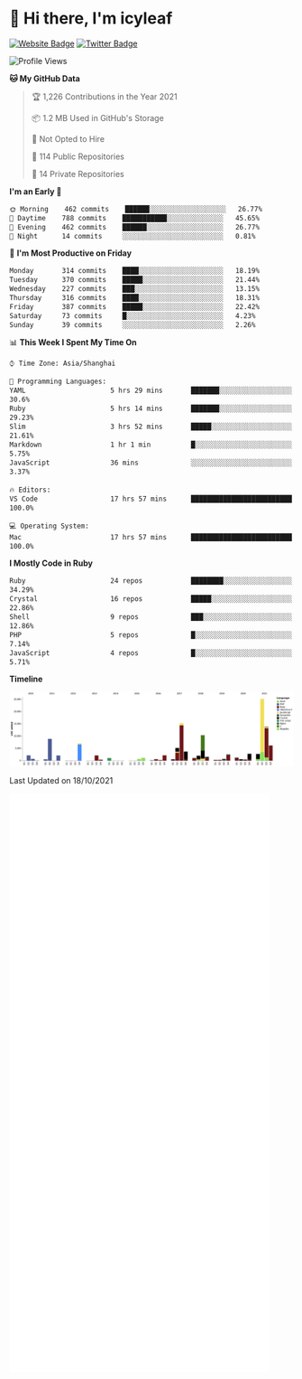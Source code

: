 # 👋 Hi there, I'm icyleaf

[![Website Badge](https://img.shields.io/badge/-icyleaf.com-444444?style=flat&logo=Google-Chrome&logoColor=f2f2f2&link=https://icyleaf.com)](https://icyleaf.com)
[![Twitter Badge](https://img.shields.io/badge/-@icyleaf-1da1f2?style=flat&labelColor=1ca0f1&logo=twitter&logoColor=white&link=https://twitter.com/icyleaf)](https://twitter.com/icyleaf)

<!--START_SECTION:waka-->
![Profile Views](http://img.shields.io/badge/Profile%20Views-2-blue)

**🐱 My GitHub Data** 

> 🏆 1,226 Contributions in the Year 2021
 > 
> 📦 1.2 MB Used in GitHub's Storage 
 > 
> 🚫 Not Opted to Hire
 > 
> 📜 114 Public Repositories 
 > 
> 🔑 14 Private Repositories  
 > 
**I'm an Early 🐤** 

```text
🌞 Morning    462 commits    ██████░░░░░░░░░░░░░░░░░░░   26.77% 
🌆 Daytime    788 commits    ███████████░░░░░░░░░░░░░░   45.65% 
🌃 Evening    462 commits    ██████░░░░░░░░░░░░░░░░░░░   26.77% 
🌙 Night      14 commits     ░░░░░░░░░░░░░░░░░░░░░░░░░   0.81%

```
📅 **I'm Most Productive on Friday** 

```text
Monday       314 commits    ████░░░░░░░░░░░░░░░░░░░░░   18.19% 
Tuesday      370 commits    █████░░░░░░░░░░░░░░░░░░░░   21.44% 
Wednesday    227 commits    ███░░░░░░░░░░░░░░░░░░░░░░   13.15% 
Thursday     316 commits    ████░░░░░░░░░░░░░░░░░░░░░   18.31% 
Friday       387 commits    █████░░░░░░░░░░░░░░░░░░░░   22.42% 
Saturday     73 commits     █░░░░░░░░░░░░░░░░░░░░░░░░   4.23% 
Sunday       39 commits     ░░░░░░░░░░░░░░░░░░░░░░░░░   2.26%

```


📊 **This Week I Spent My Time On** 

```text
⌚︎ Time Zone: Asia/Shanghai

💬 Programming Languages: 
YAML                     5 hrs 29 mins       ███████░░░░░░░░░░░░░░░░░░   30.6% 
Ruby                     5 hrs 14 mins       ███████░░░░░░░░░░░░░░░░░░   29.23% 
Slim                     3 hrs 52 mins       █████░░░░░░░░░░░░░░░░░░░░   21.61% 
Markdown                 1 hr 1 min          █░░░░░░░░░░░░░░░░░░░░░░░░   5.75% 
JavaScript               36 mins             ░░░░░░░░░░░░░░░░░░░░░░░░░   3.37%

🔥 Editors: 
VS Code                  17 hrs 57 mins      █████████████████████████   100.0%

💻 Operating System: 
Mac                      17 hrs 57 mins      █████████████████████████   100.0%

```

**I Mostly Code in Ruby** 

```text
Ruby                     24 repos            ████████░░░░░░░░░░░░░░░░░   34.29% 
Crystal                  16 repos            █████░░░░░░░░░░░░░░░░░░░░   22.86% 
Shell                    9 repos             ███░░░░░░░░░░░░░░░░░░░░░░   12.86% 
PHP                      5 repos             █░░░░░░░░░░░░░░░░░░░░░░░░   7.14% 
JavaScript               4 repos             █░░░░░░░░░░░░░░░░░░░░░░░░   5.71%

```


**Timeline**

![Chart not found](https://raw.githubusercontent.com/icyleaf/icyleaf/main/charts/bar_graph.png) 


 Last Updated on 18/10/2021
<!--END_SECTION:waka-->

![Metrics](https://github.com/icyleaf/icyleaf/blob/main/github-metrics.svg)

